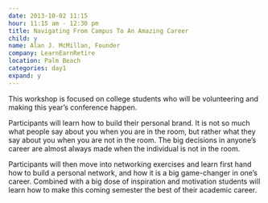 ```yaml
---
date: 2013-10-02 11:15
hour: 11:15 am - 12:30 pm
title: Navigating From Campus To An Amazing Career
child: y
name: Alan J. McMillan, Founder 
company: LearnEarnRetire
location: Palm Beach
categories: day1
expand: y
---
```

This workshop is focused on college students who will be volunteering and making this year’s conference happen.

Participants will learn how to build their personal brand. It is not so much what people say about you when you are in the room, but rather what they say about you when you are not in the room. The big decisions in anyone’s career are almost always made when the individual is not in the room. 

Participants will then move into networking exercises and learn first hand how to build a personal network, and how it is a big game-changer in one’s career. Combined with a big dose of inspiration and motivation students will learn how to make this coming semester the best of their academic career.